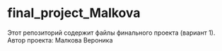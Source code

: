 # final_project_Malkova
Этот репозиторий содержит файлы финального проекта (вариант 1). Автор проекта: Малкова Вероника
